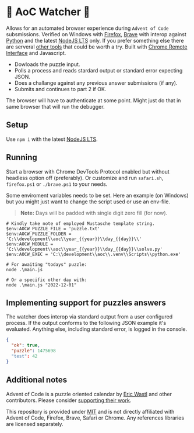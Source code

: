 # 🎄 AoC Watcher 🎄 

Allows for an automated browser experience during `Advent of Code` subsmissions. Verified on Windows with [Firefox](https://www.mozilla.org/), [Brave](https://brave.com/) with interop against [Python](https://www.python.org/downloads/) and the latest [NodeJS LTS](https://nodejs.org/en/download/) only. If you prefer something else there are serveral [other tools](https://github.com/scarvalhojr/aoc-cli) that could be worth a try. Built with [Chrome Remote Interface](https://www.npmjs.com/package/chrome-remote-interface) and Javascript.

- Dowloads the puzzle input.
- Polls a process and reads stardard output or standard error expecting JSON.
- Does a challange against any previous answer submissions (if any).
- Submits and continues to part 2 if OK.

The browser will have to authenticate at some point. Might just do that in same browser that will run the debugger.

## Setup
Use `npm i` with the latest [NodeJS LTS](https://nodejs.org/en/download/).
## Running

Start a browser with Chrome DevTools Protocol enabled but without headless option off (preferably). Or customize and run `safari.sh`,
`firefox.ps1` or `./brave.ps1` to your needs. 

Some enviroment variables needs to be set. Here an example (on Windows) but you might just want to change the script used or use an
env-file.

> **Note:** Days will be padded with single digit zero fill (for now).

```pwsh
# Kindly take note of employed Mustasche template string.
$env:AOCW_PUZZLE_FILE = 'puzzle.txt'
$env:AOCW_PUZZLE_FOLDER = 'C:\\development\\aoc\\year_{{year}}\\day_{{day}}\\'
$env:AOCW_MODULE = 'C:\\development\\aoc\\year_{{year}}\\day_{{day}}\\solve.py'
$env:AOCW_EXEC = 'C:\\development\\aoc\\.venv\\Scripts\\python.exe'

# For awaiting "todays" puzzle:
node .\main.js

# Or a specific other day with:
node .\main.js "2022-12-01"
```

## Implementing support for puzzles answers
The watcher does interop via standard output from a user configured process. If the output conforms to the following JSON example it's evaluated. Anything else, including standard error, is logged in the console. 

```json
{
  "ok": true,
  "puzzle": 1475698
  "test": 42
}
```

## Additional notes
Advent of Code is a puzzle oriented calendar by [Eric Wastl](https://twitter.com/ericwastl) and other contributors. Please consider [supporting their work](https://adventofcode.com/2022/support).

This repository is provided under [MIT](LICENSE) and is not directly affiliated with Advent of Code, Firefox, Brave, Safari or Chrome. Any references libraries are licensed separately.
